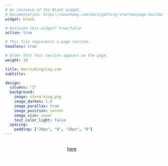 ```yaml
---
# An instance of the Blank widget.
# Documentation: https://wowchemy.com/docs/getting-started/page-builder/
widget: blank

# Activate this widget? true/false
active: true

# This file represents a page section.
headless: true

# Order that this section appears on the page.
weight: 10

title: HarrisKingsley.com
subtitle:

design:
  columns: "1"
  background:
    image: storm-king.png
    image_darken: 1.0
    image_parallax: true
    image_position: center
    image_size: cover
    text_color_light: false
  spacing:
    padding: ["20px", "0", "20px", "0"]
---
```


<span style="color: white;"> Welcome to my website. I built this website using Hugo and the R package Blogdown. Check out a guide [here](https://bookdown.org/yihui/blogdown/) and feel free to reach out if you are wanting to build your own website. Browse the rest of the site to learn more about me and to check out some my blog posts and apps. </span>
